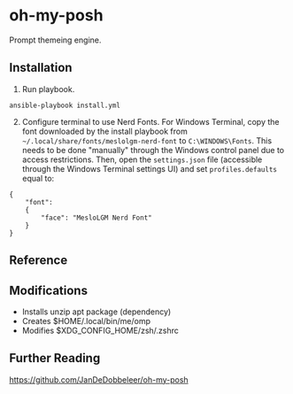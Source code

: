 # oh-my-posh

Prompt themeing engine.

## Installation

1. Run playbook.

```
ansible-playbook install.yml
````

2. Configure terminal to use Nerd Fonts. For Windows Terminal, copy the font downloaded by the install playbook from `~/.local/share/fonts/meslolgm-nerd-font` to `C:\WINDOWS\Fonts`. This needs to be done "manually" through the Windows control panel due to access restrictions. Then, open the `settings.json` file (accessible through the Windows Terminal settings UI) and set `profiles.defaults` equal to:

```
{
    "font":
    {
        "face": "MesloLGM Nerd Font"
    }
}
```

## Reference


## Modifications

* Installs unzip apt package (dependency)
* Creates $HOME/.local/bin/me/omp
* Modifies $XDG_CONFIG_HOME/zsh/.zshrc

## Further Reading

https://github.com/JanDeDobbeleer/oh-my-posh


